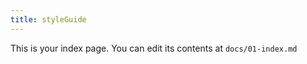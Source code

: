 ```yaml
---
title: styleGuide
---
```


This is your index page. You can edit its contents at `docs/01-index.md`
